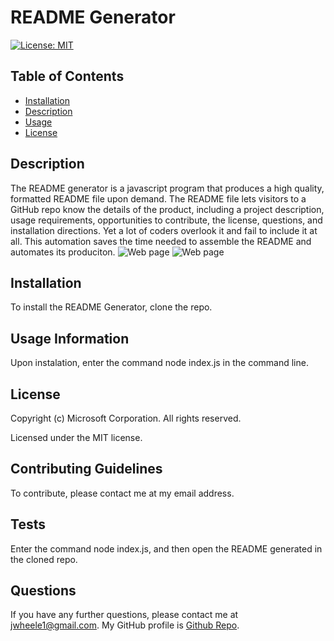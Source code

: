 # README Generator
  [![License: MIT](https://img.shields.io/badge/License-MIT-yellow.svg)](https://opensource.org/licenses/MIT)
  ## Table of Contents
  * [Installation](#Installation)
  * [Description](#Description)
  * [Usage](#Usage)
  * [License](#License)
  ## Description
  The README generator is a javascript program that produces a high quality, formatted README file upon demand. The README file lets visitors to a GitHub repo know the details of the product, including a project description, usage requirements, opportunities to contribute, the license, questions, and installation directions. Yet a lot of coders overlook it and fail to include it at all. This automation saves the time needed to assemble the README and automates its produciton.
  ![Web page](assets/img/portfolio-index.png)
  ![Web page](assets/img/portfolio-portfolio.png)
  ## Installation
  To install the README Generator, clone the repo.
  ## Usage Information
  Upon instalation, enter the command node index.js in the command line.
  ## License
  Copyright (c) Microsoft Corporation. All rights reserved.
  
  Licensed under the MIT license.
  ## Contributing Guidelines
  To contribute, please contact me at my email address.
  ## Tests
  Enter the command node index.js, and then open the README generated in the cloned repo.
  ## Questions
  If you have any further questions, please contact me at jwheele1@gmail.com.
  My GitHub profile is [Github Repo](https://github.com/jrtwheeler).
